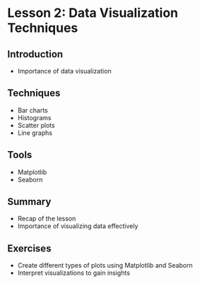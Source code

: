 # Lesson 2: Data Visualization Techniques

## Introduction
- Importance of data visualization

## Techniques
- Bar charts
- Histograms
- Scatter plots
- Line graphs

## Tools
- Matplotlib
- Seaborn

## Summary
- Recap of the lesson
- Importance of visualizing data effectively

## Exercises
- Create different types of plots using Matplotlib and Seaborn
- Interpret visualizations to gain insights
